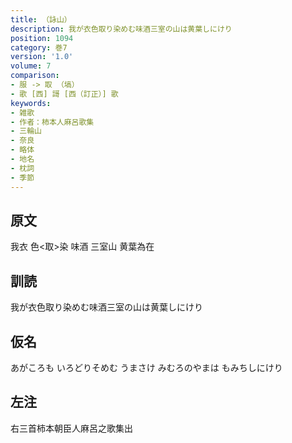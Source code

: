 ```yaml
---
title: （詠山）
description: 我が衣色取り染めむ味酒三室の山は黄葉しにけり
position: 1094
category: 巻7
version: '1.0'
volume: 7
comparison:
- 服 -> 取 （塙）
- 歌 [西] 謌 [西（訂正）] 歌
keywords:
- 雑歌
- 作者：柿本人麻呂歌集
- 三輪山
- 奈良
- 略体
- 地名
- 枕詞
- 季節
---
```


## 原文

我衣 色<取>染 味酒 三室山 黄葉為在

## 訓読

我が衣色取り染めむ味酒三室の山は黄葉しにけり

## 仮名

あがころも いろどりそめむ うまさけ みむろのやまは もみちしにけり

## 左注

右三首柿本朝臣人麻呂之歌集出

